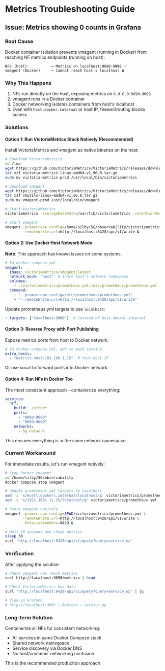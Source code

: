 # Metrics Troubleshooting Guide

## Issue: Metrics showing 0 counts in Grafana

### Root Cause

Docker container isolation prevents vmagent (running in Docker) from reaching NF metrics endpoints (running on host):

```
NFs (host)           → Metrics on localhost:9090-9098 ✅
vmagent (Docker)     → Cannot reach host's localhost ❌
```

### Why This Happens

1. NFs run directly on the host, exposing metrics on `0.0.0.0:9090-9098`
2. vmagent runs in a Docker container
3. Docker networking isolates containers from host's localhost
4. Even with `host.docker.internal` or host IP, firewall/routing blocks access

### Solutions

#### Option 1: Run VictoriaMetrics Stack Natively (Recommended)

Install VictoriaMetrics and vmagent as native binaries on the host:

```bash
# Download VictoriaMetrics
cd /tmp
wget https://github.com/VictoriaMetrics/VictoriaMetrics/releases/download/v1.96.0/victoria-metrics-linux-amd64-v1.96.0.tar.gz
tar xzf victoria-metrics-linux-amd64-v1.96.0.tar.gz
sudo mv victoria-metrics-prod /usr/local/bin/victoriametrics

# Download vmagent
wget https://github.com/VictoriaMetrics/VictoriaMetrics/releases/download/v1.96.0/vmutils-linux-amd64-v1.96.0.tar.gz
tar xzf vmutils-linux-amd64-v1.96.0.tar.gz
sudo mv vmagent-prod /usr/local/bin/vmagent

# Start VictoriaMetrics
victoriametrics -storageDataPath=/var/lib/victoriametrics -retentionPeriod=12 &

# Start vmagent
vmagent -promscrape.config=/home/silby/5G/observability/victoriametrics/prometheus.yml \
        -remoteWrite.url=http://localhost:8428/api/v1/write &
```

#### Option 2: Use Docker Host Network Mode

**Note**: This approach has known issues on some systems.

```yaml
# In docker-compose.yml
vmagent:
  image: victoriametrics/vmagent:latest
  network_mode: "host"  # Share host's network namespace
  volumes:
    - ./victoriametrics/prometheus.yml:/etc/prometheus/prometheus.yml
  command:
    - "--promscrape.config=/etc/prometheus/prometheus.yml"
    - "--remoteWrite.url=http://localhost:8428/api/v1/write"
```

Update prometheus.yml targets to use `localhost`:
```yaml
- targets: ['localhost:9090']  # Instead of host.docker.internal
```

#### Option 3: Reverse Proxy with Port Publishing

Expose metrics ports from host to Docker network:

```yaml
# In docker-compose.yml, add to each service:
extra_hosts:
  - "metrics-host:192.168.1.15"  # Your host IP
```

Or use socat to forward ports into Docker network.

#### Option 4: Run NFs in Docker Too

The most consistent approach - containerize everything:

```yaml
services:
  nrf:
    build: ./nf/nrf
    ports:
      - "8080:8080"
      - "9090:9090"
    networks:
      - 5g-network
```

This ensures everything is in the same network namespace.

### Current Workaround

For immediate results, let's run vmagent natively:

```bash
# Stop Docker vmagent
cd /home/silby/5G/observability
docker compose stop vmagent

# Update prometheus.yml targets to localhost
sed -i 's/host\.docker\.internal/localhost/g' victoriametrics/prometheus.yml
sed -i 's/192\.168\.1\.15/localhost/g' victoriametrics/prometheus.yml

# Start vmagent natively
vmagent -promscrape.config=$PWD/victoriametrics/prometheus.yml \
        -remoteWrite.url=http://localhost:8428/api/v1/write \
        -httpListenAddr=:8429 &

# Wait 30 seconds and check metrics
sleep 30
curl 'http://localhost:8428/api/v1/query?query=service_up'
```

### Verification

After applying the solution:

```bash
# Check vmagent can reach metrics
curl http://localhost:9090/metrics | head

# Check VictoriaMetrics has data
curl 'http://localhost:8428/api/v1/query?query=service_up' | jq

# View in Grafana
# http://localhost:3001 → Explore → service_up
```

### Long-term Solution

Containerize all NFs for consistent networking:
- All services in same Docker Compose stack
- Shared network namespace
- Service discovery via Docker DNS
- No host/container networking confusion

This is the recommended production approach.

